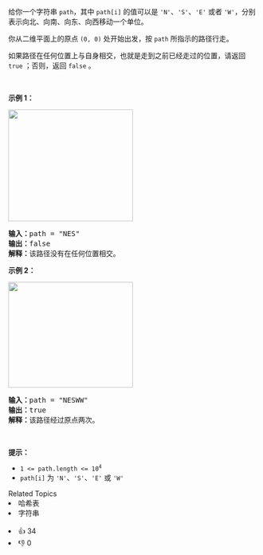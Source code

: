 <p>给你一个字符串 <code>path</code>，其中 <code>path[i]</code> 的值可以是 <code>'N'</code>、<code>'S'</code>、<code>'E'</code> 或者 <code>'W'</code>，分别表示向北、向南、向东、向西移动一个单位。</p>

<p>你从二维平面上的原点 <code>(0, 0)</code> 处开始出发，按 <code>path</code> 所指示的路径行走。</p>

<p>如果路径在任何位置上与自身相交，也就是走到之前已经走过的位置，请返回 <code>true</code> ；否则，返回 <code>false</code> 。</p>

<p>&nbsp;</p>

<p><strong>示例 1：</strong></p>

<p><img alt="" src="https://assets.leetcode-cn.com/aliyun-lc-upload/uploads/2020/06/28/screen-shot-2020-06-10-at-123929-pm.png" style="height: 224px; width: 250px;" /></p>

<pre>
<strong>输入：</strong>path = "NES"
<strong>输出：</strong>false 
<strong>解释：</strong>该路径没有在任何位置相交。</pre>

<p><strong>示例 2：</strong></p>

<p><img alt="" src="https://assets.leetcode-cn.com/aliyun-lc-upload/uploads/2020/06/28/screen-shot-2020-06-10-at-123843-pm.png" style="height: 212px; width: 250px;" /></p>

<pre>
<strong>输入：</strong>path = "NESWW"
<strong>输出：</strong>true
<strong>解释：</strong>该路径经过原点两次。</pre>

<p>&nbsp;</p>

<p><strong>提示：</strong></p>

<ul>
	<li><code>1 &lt;= path.length &lt;= 10<sup>4</sup></code></li>
	<li><code>path[i]</code> 为 <code>'N'</code>、<code>'S'</code>、<code>'E'</code> 或 <code>'W'</code></li>
</ul>
<div><div>Related Topics</div><div><li>哈希表</li><li>字符串</li></div></div><br><div><li>👍 34</li><li>👎 0</li></div>